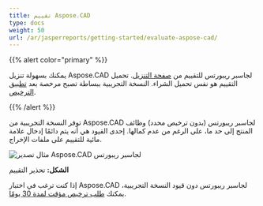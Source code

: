 ```yaml
---
title: تقييم Aspose.CAD
type: docs
weight: 50
url: /ar/jasperreports/getting-started/evaluate-aspose-cad/
---
```


{{% alert color="primary" %}}

يمكنك بسهولة تنزيل Aspose.CAD لجاسبر ريبورتس للتقييم من [صفحة التنزيل](https://downloads.aspose.com/cad/jasperreports). تحميل التقييم هو نفس تحميل الشراء. النسخة التجريبية ببساطة تصبح مرخصة بعد [تطبيق الترخيص](/cad/jasperreports/licensing/).

{{% /alert %}}

توفر النسخة التجريبية من Aspose.CAD لجاسبر ريبورتس (بدون ترخيص محدد) وظائف المنتج إلى حد ما، على الرغم من عدم كمالها. إحدى القيود هي أنه يتم دائمًا إدخال علامة مائية للتقييم على ملفات الإخراج.

![مثال تصدير Aspose.CAD لجاسبر ريبورتس](/cad/_assets/jasper/AreaChartReport.jpg)

**الشكل:** تحذير التقييم

إذا كنت ترغب في اختبار Aspose.CAD لجاسبر ريبورتس دون قيود النسخة التجريبية، يمكنك [طلب ترخيص مؤقت لمدة 30 يومًا](https://purchase.aspose.com/temporary-license).
